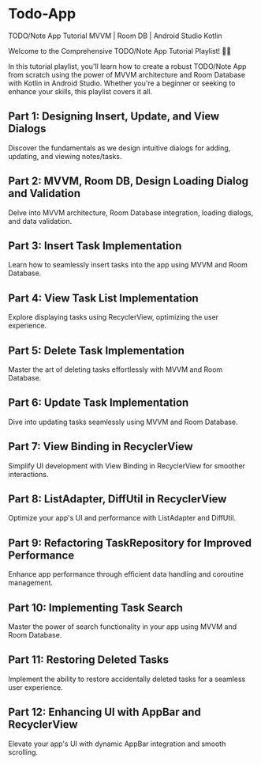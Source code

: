 # Todo-App
TODO/Note App Tutorial MVVM | Room DB | Android Studio Kotlin


Welcome to the Comprehensive TODO/Note App Tutorial Playlist! 📱📝

In this tutorial playlist, you'll learn how to create a robust TODO/Note App from scratch using the power of MVVM architecture and Room Database with Kotlin in Android Studio. Whether you're a beginner or seeking to enhance your skills, this playlist covers it all.

## Part 1: Designing Insert, Update, and View Dialogs
Discover the fundamentals as we design intuitive dialogs for adding, updating, and viewing notes/tasks.

## Part 2: MVVM, Room DB, Design Loading Dialog and Validation
Delve into MVVM architecture, Room Database integration, loading dialogs, and data validation.

## Part 3: Insert Task Implementation
Learn how to seamlessly insert tasks into the app using MVVM and Room Database.

## Part 4: View Task List Implementation
Explore displaying tasks using RecyclerView, optimizing the user experience.

## Part 5: Delete Task Implementation
Master the art of deleting tasks effortlessly with MVVM and Room Database.

## Part 6: Update Task Implementation
Dive into updating tasks seamlessly using MVVM and Room Database.

## Part 7: View Binding in RecyclerView
Simplify UI development with View Binding in RecyclerView for smoother interactions.

## Part 8: ListAdapter, DiffUtil in RecyclerView
Optimize your app's UI and performance with ListAdapter and DiffUtil.

## Part 9: Refactoring TaskRepository for Improved Performance
Enhance app performance through efficient data handling and coroutine management.

## Part 10: Implementing Task Search
Master the power of search functionality in your app using MVVM and Room Database.

## Part 11: Restoring Deleted Tasks
Implement the ability to restore accidentally deleted tasks for a seamless user experience.

## Part 12: Enhancing UI with AppBar and RecyclerView
Elevate your app's UI with dynamic AppBar integration and smooth scrolling.
